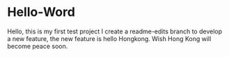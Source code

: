 # Hello-Word
Hello, this is my first test project
I create a readme-edits branch to develop a new feature, the new feature is hello Hongkong. Wish Hong Kong will become peace soon.
